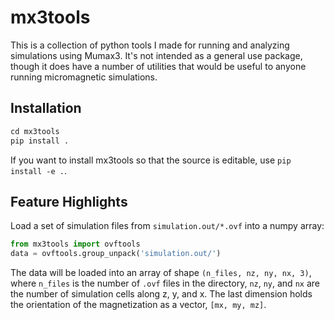 # mx3tools
This is a collection of python tools I made for running and analyzing simulations using Mumax3. It's not intended as a general use package, though it does have a number of utilities that would be useful to anyone running micromagnetic simulations.

## Installation
```python
cd mx3tools
pip install .
```

If you want to install mx3tools so that the source is editable, use `pip install -e .`.

## Feature Highlights
Load a set of simulation files from `simulation.out/*.ovf` into a numpy array:
```python
from mx3tools import ovftools
data = ovftools.group_unpack('simulation.out/')
```

The data will be loaded into an array of shape `(n_files, nz, ny, nx, 3)`, where `n_files` is the number of `.ovf` files in the directory, `nz`, `ny`, and `nx` are the number of simulation cells along z, y, and x. The last dimension holds the orientation of the magnetization as a vector, `[mx, my, mz]`.
